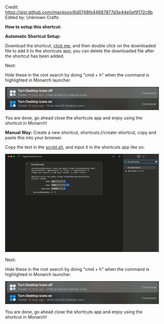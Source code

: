 Credit: https://gist.github.com/mjackson/6d0748fe44687877d3e44e0ef9172c9b
Edited by: Unknown Crafts

**How to setup this shortcut:**

**Automatic Shortcut Setup:**

Download the shortcut, [click me](https://github.com/UnknownCrafts/Regent/raw/main/Toggle%20Desktop%20Icons/Toggle%20Desktop%20Icons.shortcut), and then double click on the downloaded file to add it to the shortcuts app, you can delete the downloaded file after the shortcut has been added.

Next:

Hide these in the root search by doing "cmd + h" when the command is highlighted in Monarch launcher.

<picture>
<img alt="Hiding the existing commands in monarch search" src="media/image2.png">
</picture>


You are done, go ahead close the shortcuts app and enjoy using the shortcut in Monarch!

**Manual Way:**
Create a new shortcut, shortcuts://create-shortcut, copy and paste this into your browser.

Copy the text in the [script.sh](script.sh), and input it in the shortcuts app like so:

<picture>
<img alt="Shows the way the script looks in apple shortcuts app." src="media/image.png">
</picture>


Next:

Hide these in the root search by doing "cmd + h" when the command is highlighted in Monarch launcher.

<picture>
<img alt="Hiding the existing commands in monarch search" src="media/image2.png">
</picture>


You are done, go ahead close the shortcuts app and enjoy using the shortcut in Monarch!